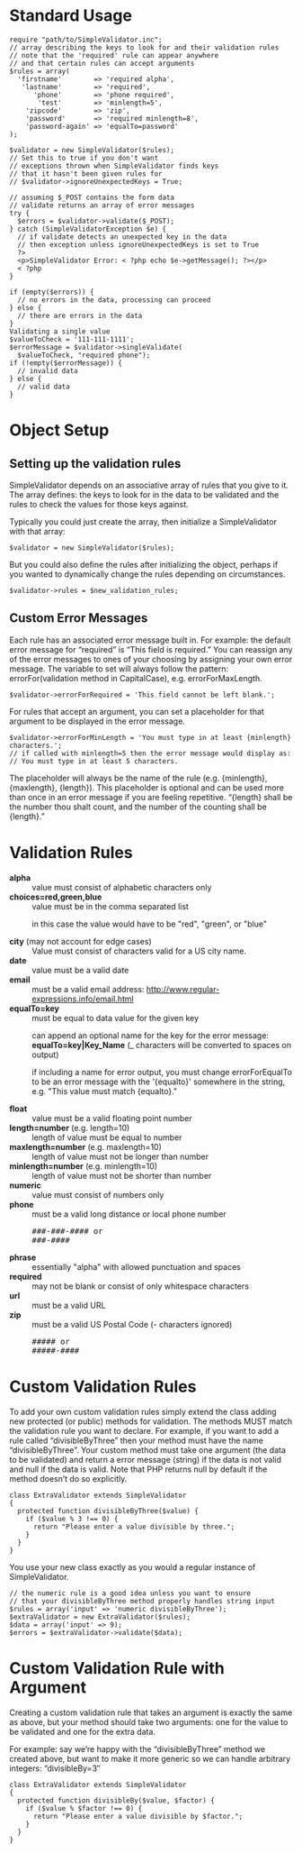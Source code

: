 # Standard Usage

    require "path/to/SimpleValidator.inc";
    // array describing the keys to look for and their validation rules
    // note that the 'required' rule can appear anywhere
    // and that certain rules can accept arguments
    $rules = array(
      'firstname'        => 'required alpha',
       'lastname'        => 'required',
          'phone'        => 'phone required',
           'test'        => 'minlength=5',
        'zipcode'        => 'zip',
        'password'       => 'required minlength=8',
        'password-again' => 'equalTo=password'
    );
    
    $validator = new SimpleValidator($rules);
    // Set this to true if you don't want
    // exceptions thrown when SimpleValidator finds keys
    // that it hasn't been given rules for
    // $validator->ignoreUnexpectedKeys = True;
 
    // assuming $_POST contains the form data
    // validate returns an array of error messages
    try {
      $errors = $validator->validate($_POST);
    } catch (SimpleValidatorException $e) {
      // if validate detects an unexpected key in the data
      // then exception unless ignoreUnexpectedKeys is set to True
      ?>
      <p>SimpleValidator Error: < ?php echo $e->getMessage(); ?></p>
      < ?php
    }
    
    if (empty($errors)) {
      // no errors in the data, processing can proceed
    } else {
      // there are errors in the data
    }
    Validating a single value
    $valueToCheck = '111-111-1111';
    $errorMessage = $validator->singleValidate(
      $valueToCheck, "required phone");
    if (!empty($errorMessage)) {
      // invalid data
    } else {
      // valid data
    }

# Object Setup

## Setting up the validation rules

SimpleValidator depends on an associative array of rules that you give to it. The array defines: the keys to look for in the data to be validated and the rules to check the values for those keys against.

Typically you could just create the array, then initialize a SimpleValidator with that array:

`$validator = new SimpleValidator($rules);`

But you could also define the rules after initializing the object, perhaps if you wanted to dynamically change the rules depending on circumstances.

`$validator->rules = $new_validation_rules;`

## Custom Error Messages

Each rule has an associated error message built in. For example: the default error message for “required” is “This field is required.” You can reassign any of the error messages to ones of your choosing by assigning your own error message. The variable to set will always follow the pattern: errorFor(validation method in CapitalCase), e.g. errorForMaxLength.

`$validator->errorForRequired = 'This field cannot be left blank.';`

For rules that accept an argument, you can set a placeholder for that argument to be displayed in the error message.

    $validator->errorForMinLength = 'You must type in at least {minlength} characters.';
    // if called with minlength=5 then the error message would display as:
    // You must type in at least 5 characters.

The placeholder will always be the name of the rule (e.g. {minlength}, {maxlength}, {length}). This placeholder is optional and can be used more than once in an error message if you are feeling repetitive. “{length} shall be the number thou shalt count, and the number of the counting shall be {length}.”

# Validation Rules
<dl> <dt><strong>alpha</strong></dt> <dd> value must consist of alphabetic characters only </dd> <dt><strong>choices=red,green,blue</strong></dt> <dd> value must be in the comma separated list

in this case the value would have to be "red", "green", or "blue" </dd>

<dt><strong>city</strong> (may not account for edge cases)</dt>
<dd>Value must consist of characters valid for a US city name.</dd>

<dt><strong>date</strong></dt> <dd> value must be a valid date </dd> <dt><strong>email</strong></dt> <dd> must be a valid email address: <a class="ext-link" href="http://www.regular-expressions.info/email.html"><span class="icon">http://www.regular-expressions.info/email.html</span></a> </dd> <dt><strong>equalTo=key</strong></dt> <dd> must be equal to data value for the given key

can append an optional name for the key for the error message: <strong>equalTo=key|Key_Name</strong> (_ characters will be converted to spaces on output)

if including a name for error output, you must change errorForEqualTo to be an error message with the '{equalto}' somewhere in the string, e.g. "This value must match {equalto}."

</dd>
<dt><strong>float</strong></dt>
<dd>value must be a valid floating point number</dd>
<dt><strong>length=number</strong> (e.g. length=10)</dt>
<dd>length of value must be equal to number</dd>
<dt><strong>maxlength=number</strong> (e.g. maxlength=10)</dt>
<dd>length of value must not be longer than number</dd>
<dt><strong>minlength=number</strong> (e.g. minlength=10)</dt>
<dd>length of value must not be shorter than number</dd>
<dt><strong>numeric</strong></dt>
<dd>value must consist of numbers only</dd>
<dt><strong>phone</strong></dt>
<dd>must be a valid long distance or local phone number
<pre>
###-###-#### or
###-####</pre>
</dd>
<dt><strong>phrase</strong></dt>
<dd>essentially "alpha" with allowed punctuation and spaces</dd>
<dt><strong>required</strong></dt>
<dd>may not be blank or consist of only whitespace characters</dd>
<dt><strong>url</strong></dt>
<dd>must be a valid URL</dd>
<dt><strong>zip</strong></dt>
<dd>must be a valid US Postal Code (- characters ignored)
<pre>
##### or
#####-####
</pre>
</dd>
</dl>


# Custom Validation Rules

To add your own custom validation rules simply extend the class adding new protected (or public) methods for validation. The methods MUST match the validation rule you want to declare. For example, if you want to add a rule called “divisibleByThree” then your method must have the name “divisibleByThree”. Your custom method must take one argument (the data to be validated) and return a error message (string) if the data is not valid and null if the data is valid. Note that PHP returns null by default if the method doesn’t do so explicitly.

    class ExtraValidator extends SimpleValidator
    {
      protected function divisibleByThree($value) {
        if ($value % 3 !== 0) {
          return "Please enter a value divisible by three.";
        }
      }
    }

You use your new class exactly as you would a regular instance of SimpleValidator.

    // the numeric rule is a good idea unless you want to ensure 
    // that your divisibleByThree method properly handles string input
    $rules = array('input' => 'numeric divisibleByThree');
    $extraValidator = new ExtraValidator($rules);
    $data = array('input' => 9);
    $errors = $extraValidator->validate($data);

# Custom Validation Rule with Argument

Creating a custom validation rule that takes an argument is exactly the same as above, but your method should take two arguments: one for the value to be validated and one for the extra data.

For example: say we’re happy with the “divisibleByThree” method we created above, but want to make it more generic so we can handle arbitrary integers: “divisibleBy=3″

    class ExtraValidator extends SimpleValidator
    {
      protected function divisibleBy($value, $factor) {
        if ($value % $factor !== 0) {
          return "Please enter a value divisible by $factor.";
        }
      }
    }
